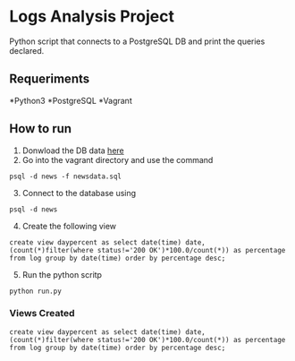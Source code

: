 # Logs Analysis Project
Python script that connects to a PostgreSQL DB and print the queries declared.

## Requeriments
*Python3
*PostgreSQL
*Vagrant

## How to run
1. Donwload the DB data [here](https://d17h27t6h515a5.cloudfront.net/topher/2016/August/57b5f748_newsdata/newsdata.zip)
2. Go into the vagrant directory and use the command
```
psql -d news -f newsdata.sql 
```
3. Connect to the database using
```
psql -d news
```
4. Create the following view
```
create view daypercent as select date(time) date, (count(*)filter(where status!='200 OK')*100.0/count(*)) as percentage  from log group by date(time) order by percentage desc;
```
5. Run the python scritp
```
python run.py
```
### Views Created
```
create view daypercent as select date(time) date, (count(*)filter(where status!='200 OK')*100.0/count(*)) as percentage  from log group by date(time) order by percentage desc;
```